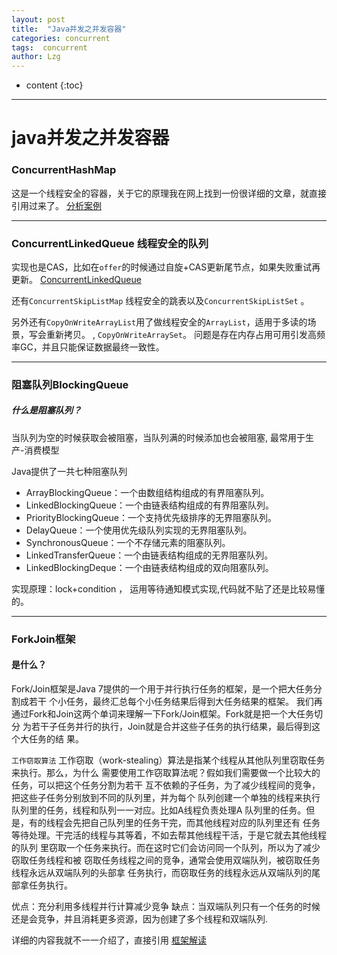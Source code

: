 ```yaml
---
layout: post
title:  "Java并发之并发容器"
categories: concurrent
tags:  concurrent
author: Lzg
---
```


* content
{:toc}

---

# java并发之并发容器


### ConcurrentHashMap

这是一个线程安全的容器，关于它的原理我在网上找到一份很详细的文章，就直接引用过来了。
[分析案例](http://www.importnew.com/28263.html)

---

### ConcurrentLinkedQueue 线程安全的队列
实现也是CAS，比如在`offer`的时候通过自旋+CAS更新尾节点，如果失败重试再更新。
[ConcurrentLinkedQueue](http://www.importnew.com/27052.html)

还有`ConcurrentSkipListMap` 线程安全的跳表以及`ConcurrentSkipListSet` 。

另外还有`CopyOnWriteArrayList`用了做线程安全的`ArrayList`，适用于多读的场景，写会重新拷贝。
, `CopyOnWriteArraySet`。 问题是存在内存占用可用引发高频率GC，并且只能保证数据最终一致性。

---

### 阻塞队列BlockingQueue
##### 什么是阻塞队列？
当队列为空的时候获取会被阻塞，当队列满的时候添加也会被阻塞, 最常用于生产-消费模型

Java提供了一共七种阻塞队列
* ArrayBlockingQueue：一个由数组结构组成的有界阻塞队列。
* LinkedBlockingQueue：一个由链表结构组成的有界阻塞队列。
* PriorityBlockingQueue：一个支持优先级排序的无界阻塞队列。
* DelayQueue：一个使用优先级队列实现的无界阻塞队列。
* SynchronousQueue：一个不存储元素的阻塞队列。
* LinkedTransferQueue：一个由链表结构组成的无界阻塞队列。
* LinkedBlockingDeque：一个由链表结构组成的双向阻塞队列。


实现原理：lock+condition ， 运用等待通知模式实现,代码就不贴了还是比较易懂的。

---

### ForkJoin框架
#### 是什么？
Fork/Join框架是Java 7提供的一个用于并行执行任务的框架，是一个把大任务分割成若干
个小任务，最终汇总每个小任务结果后得到大任务结果的框架。
我们再通过Fork和Join这两个单词来理解一下Fork/Join框架。Fork就是把一个大任务切分
为若干子任务并行的执行，Join就是合并这些子任务的执行结果，最后得到这个大任务的结
果。

`工作窃取算法`
工作窃取（work-stealing）算法是指某个线程从其他队列里窃取任务来执行。那么，为什么
需要使用工作窃取算法呢？假如我们需要做一个比较大的任务，可以把这个任务分割为若干
互不依赖的子任务，为了减少线程间的竞争，把这些子任务分别放到不同的队列里，并为每个
队列创建一个单独的线程来执行队列里的任务，线程和队列一一对应。比如A线程负责处理A
队列里的任务。但是，有的线程会先把自己队列里的任务干完，而其他线程对应的队列里还有
任务等待处理。干完活的线程与其等着，不如去帮其他线程干活，于是它就去其他线程的队列
里窃取一个任务来执行。而在这时它们会访问同一个队列，所以为了减少窃取任务线程和被
窃取任务线程之间的竞争，通常会使用双端队列，被窃取任务线程永远从双端队列的头部拿
任务执行，而窃取任务的线程永远从双端队列的尾部拿任务执行。

优点：充分利用多线程并行计算减少竞争
缺点：当双端队列只有一个任务的时候还是会竞争，并且消耗更多资源，因为创建了多个线程和双端队列.

详细的内容我就不一一介绍了，直接引用
[框架解读](https://www.ibm.com/developerworks/cn/java/j-jtp11137.html)
